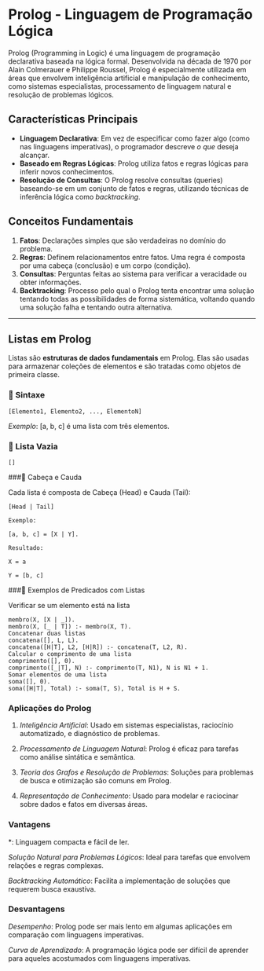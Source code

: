 # Prolog - Linguagem de Programação Lógica

Prolog (Programming in Logic) é uma linguagem de programação declarativa baseada na lógica formal. Desenvolvida na década de 1970 por Alain Colmerauer e Philippe Roussel, Prolog é especialmente utilizada em áreas que envolvem inteligência artificial e manipulação de conhecimento, como sistemas especialistas, processamento de linguagem natural e resolução de problemas lógicos.

## Características Principais

- **Linguagem Declarativa**: Em vez de especificar como fazer algo (como nas linguagens imperativas), o programador descreve *o que* deseja alcançar.
- **Baseado em Regras Lógicas**: Prolog utiliza fatos e regras lógicas para inferir novos conhecimentos.
- **Resolução de Consultas**: O Prolog resolve consultas (queries) baseando-se em um conjunto de fatos e regras, utilizando técnicas de inferência lógica como *backtracking*.

## Conceitos Fundamentais

1. **Fatos**: Declarações simples que são verdadeiras no domínio do problema.
2. **Regras**: Definem relacionamentos entre fatos. Uma regra é composta por uma cabeça (conclusão) e um corpo (condição).
3. **Consultas**: Perguntas feitas ao sistema para verificar a veracidade ou obter informações.
4. **Backtracking**: Processo pelo qual o Prolog tenta encontrar uma solução tentando todas as possibilidades de forma sistemática, voltando quando uma solução falha e tentando outra alternativa.

---

## Listas em Prolog

Listas são **estruturas de dados fundamentais** em Prolog. Elas são usadas para armazenar coleções de elementos e são tratadas como objetos de primeira classe.

### 📌 Sintaxe

```
[Elemento1, Elemento2, ..., ElementoN]
```
*Exemplo*: [a, b, c] é uma lista com três elementos.

### 📌 Lista Vazia
```
[]
```
###📌 Cabeça e Cauda

Cada lista é composta de Cabeça (Head) e Cauda (Tail):

```
[Head | Tail]

Exemplo:

[a, b, c] = [X | Y].

Resultado:

X = a

Y = [b, c]
```

###📌 Exemplos de Predicados com Listas

Verificar se um elemento está na lista
```
membro(X, [X | _]).
membro(X, [_ | T]) :- membro(X, T).
Concatenar duas listas
concatena([], L, L).
concatena([H|T], L2, [H|R]) :- concatena(T, L2, R).
Calcular o comprimento de uma lista
comprimento([], 0).
comprimento([_|T], N) :- comprimento(T, N1), N is N1 + 1.
Somar elementos de uma lista
soma([], 0).
soma([H|T], Total) :- soma(T, S), Total is H + S.
```

### Aplicações do Prolog

1. *Inteligência Artificial*: Usado em sistemas especialistas, raciocínio automatizado, e diagnóstico de problemas.

2. *Processamento de Linguagem Natural*: Prolog é eficaz para tarefas como análise sintática e semântica.

3. *Teoria dos Grafos e Resolução de Problemas*: Soluções para problemas de busca e otimização são comuns em Prolog.

4. *Representação de Conhecimento*: Usado para modelar e raciocinar sobre dados e fatos em diversas áreas.

### Vantagens
*: Linguagem compacta e fácil de ler.

*Solução Natural para Problemas Lógicos*: Ideal para tarefas que envolvem relações e regras complexas.

*Backtracking Automático*: Facilita a implementação de soluções que requerem busca exaustiva.

### Desvantagens
*Desempenho*: Prolog pode ser mais lento em algumas aplicações em comparação com linguagens imperativas.

*Curva de Aprendizado*: A programação lógica pode ser difícil de aprender para aqueles acostumados com linguagens imperativas.
